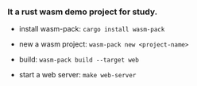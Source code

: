 ### It a rust wasm demo project for study.
- install wasm-pack: `cargo install wasm-pack`

- new a wasm project: `wasm-pack new <project-name>`

- build: `wasm-pack build --target web`

- start a web server: `make web-server`

